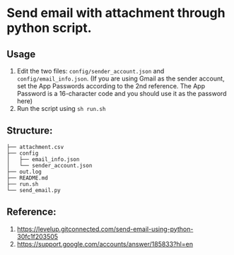 # Send email with attachment through python script.

## Usage

1. Edit the two files: `config/sender_account.json` and `config/email_info.json`. (If you are using Gmail as the sender account, set the App Passwords according to the 2nd reference. The App Password is a 16-character code and you should use it as the password here)
2. Run the script using `sh run.sh`

## Structure:
```
├── attachment.csv
├── config
│   ├── email_info.json
│   └── sender_account.json
├── out.log
├── README.md
├── run.sh
└── send_email.py
```

## Reference:
1. https://levelup.gitconnected.com/send-email-using-python-30fc1f203505
2. https://support.google.com/accounts/answer/185833?hl=en